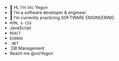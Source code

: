 - 👋 Hi, I’m Vic Yegon
- 👀 I’m a software developer & engineer.
- 🌱 I’m currently practicing SOFTWARE ENGINEERING 
- `HTML & CSS`
- JavaScript
- `REACT`
- `DJANGO`
- `.NET`
- `DB Management
- Reach me @vicYegon 

<!---
vicYegon/vicYegon is a ✨ special ✨ repository because its `README.md` (this file) appears on your GitHub profile.
You can click the Preview link to take a look at your changes.
--->
